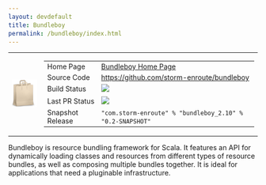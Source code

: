 ```yaml
---
layout: devdefault
title: Bundleboy
permalink: /bundleboy/index.html
---
```




<table><tr>

<td><img src="/resources/images/bundleboy-96.png"/></td>

<td><table class="summary">
<tr>
  <td>Home Page</td>
  <td><a href="/bundleboy/">Bundleboy Home Page</a></td>
</tr>
<tr>
  <td>Source Code</td>
  <td><a href="https://github.com/storm-enroute/bundleboy">https://github.com/storm-enroute/bundleboy</a></td>
</tr>
<tr>
  <td>Build Status</td>
  <td><a href="https://ci.storm-enroute.com:8080/job/public-bundleboy/"><img src="https://ci.storm-enroute.com:8080/buildStatus/icon?job=public-bundleboy"/></a></td>
</tr>
<tr>
  <td>Last PR Status</td>
  <td><a href="https://travis-ci.org/storm-enroute/bundleboy"><img src="https://travis-ci.org/storm-enroute/bundleboy.svg?branch=master"></a></td>
</tr>
<tr>
  <td>Snapshot Release</td>
  <td><code>"com.storm-enroute" % "bundleboy_2.10" % "0.2-SNAPSHOT"</code></td>
</tr>
</table></td>

</tr></table>

Bundleboy is resource bundling framework for Scala.
It features an API for dynamically loading classes and resources from different types of resource bundles,
as well as composing multiple bundles together.
It is ideal for applications that need a pluginable infrastructure.
